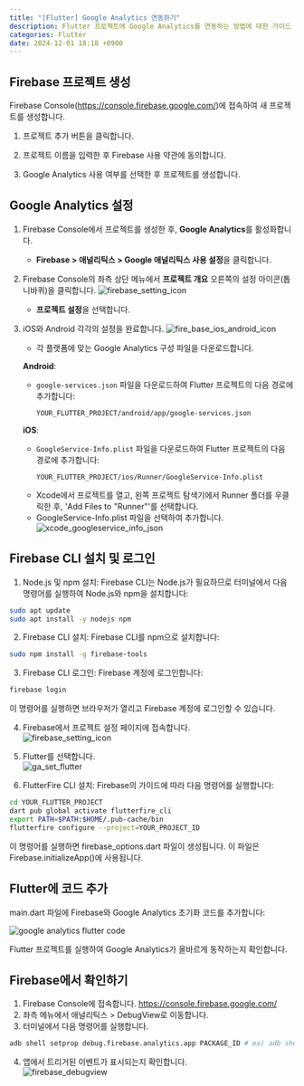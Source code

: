 ```yaml
---
title: "[Flutter] Google Analytics 연동하기"
description: Flutter 프로젝트에 Google Analytics를 연동하는 방법에 대한 가이드
categories: Flutter
date: 2024-12-01 18:18 +0900
---
```

## Firebase 프로젝트 생성

Firebase Console(https://console.firebase.google.com/)에 접속하여 새 프로젝트를 생성합니다.
1. 프로젝트 추가 버튼을 클릭합니다.

2. 프로젝트 이름을 입력한 후 Firebase 사용 약관에 동의합니다.

3. Google Analytics 사용 여부를 선택한 후 프로젝트를 생성합니다.

## Google Analytics 설정

1. Firebase Console에서 프로젝트를 생성한 후, **Google Analytics**를 활성화합니다.
   - **Firebase > 애널리틱스 > Google 애널리틱스 사용 설정**을 클릭합니다.

2. Firebase Console의 좌측 상단 메뉴에서 **프로젝트 개요** 오른쪽의 설정 아이콘(톱니바퀴)을 클릭합니다.
![firebase_setting_icon](/assets/img/google_analytics/firebase_setting_icon.png)

   - **프로젝트 설정**을 선택합니다.


3. iOS와 Android 각각의 설정을 완료합니다.
![fire_base_ios_android_icon](/assets/img/google_analytics/fire_base_ios_android_icon.png)

   - 각 플랫폼에 맞는 Google Analytics 구성 파일을 다운로드합니다.

   **Android**:

   - `google-services.json` 파일을 다운로드하여 Flutter 프로젝트의 다음 경로에 추가합니다:
     ```
     YOUR_FLUTTER_PROJECT/android/app/google-services.json
     ```

   **iOS**:

   - `GoogleService-Info.plist` 파일을 다운로드하여 Flutter 프로젝트의 다음 경로에 추가합니다:
     ```
     YOUR_FLUTTER_PROJECT/ios/Runner/GoogleService-Info.plist
     ```
   - Xcode에서 프로젝트를 열고, 왼쪽 프로젝트 탐색기에서 Runner 폴더를 우클릭한 후, 'Add Files to "Runner"'를 선택합니다.
   - GoogleService-Info.plist 파일을 선택하여 추가합니다.<br/>
![xcode_googleservice_info_json](/assets/img/google_analytics/xcode_googleservice_info_json.png)

## Firebase CLI 설치 및 로그인
1. Node.js 및 npm 설치:
  Firebase CLI는 Node.js가 필요하므로 터미널에서 다음 명령어를 실행하여 Node.js와 npm을 설치합니다:
  ```bash
  sudo apt update
  sudo apt install -y nodejs npm
  ```

2. Firebase CLI 설치:
  Firebase CLI를 npm으로 설치합니다:
  ```bash
  sudo npm install -g firebase-tools
  ```

3. Firebase CLI 로그인:
  Firebase 계정에 로그인합니다:
  ```bash
  firebase login
  ```
  이 명령어를 실행하면 브라우저가 열리고 Firebase 계정에 로그인할 수 있습니다.

4. Firebase에서 프로젝트 설정 페이지에 접속합니다. <br/>
![firebase_setting_icon](/assets/img/google_analytics/firebase_setting_icon.png)

5. Flutter를 선택합니다. <br/>
![ga_set_flutter](/assets/img/google_analytics/ga_set_flutter.png)

6. FlutterFire CLI 설치:
  Firebase의 가이드에 따라 다음 명령어를 실행합니다:
  ```bash
  cd YOUR_FLUTTER_PROJECT
  dart pub global activate flutterfire_cli
  export PATH=$PATH:$HOME/.pub-cache/bin
  flutterfire configure --project=YOUR_PROJECT_ID
  ```
  이 명령어를 실행하면 firebase_options.dart 파일이 생성됩니다. 이 파일은 Firebase.initializeApp()에 사용됩니다.


## Flutter에 코드 추가
main.dart 파일에 Firebase와 Google Analytics 초기화 코드를 추가합니다:

![google analytics flutter code](/assets/img/google_analytics/flutter_ga_code.png)

Flutter 프로젝트를 실행하여 Google Analytics가 올바르게 동작하는지 확인합니다.


## Firebase에서 확인하기
1. Firebase Console에 접속합니다.
https://console.firebase.google.com/
2. 좌측 메뉴에서 애널리틱스 > DebugView로 이동합니다.
3. 터미널에서 다음 명령어를 실행합니다.
  ```bash
  adb shell setprop debug.firebase.analytics.app PACKAGE_ID # ex) adb shell setprop debug.firebase.analytics.app com.company.example
  ```
4. 앱에서 트리거된 이벤트가 표시되는지 확인합니다. <br/>
![firebase_debugview](/assets/img/google_analytics/firebase_debugview.png)